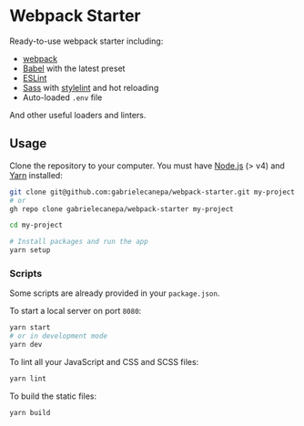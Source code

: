 # Webpack Starter

Ready-to-use webpack starter including:

- [webpack](https://webpack.js.org)
- [Babel](https://babeljs.io) with the latest preset
- [ESLint](https://eslint.org)
- [Sass](http://sass-lang.com) with [stylelint](https://stylelint.io) and hot reloading
- Auto-loaded `.env` file

And other useful loaders and linters.

## Usage

Clone the repository to your computer. You must have [Node.js](https://nodejs.org) (> v4) and [Yarn](https://yarnpkg.com/lang/en/docs/install) installed:

```bash
git clone git@github.com:gabrielecanepa/webpack-starter.git my-project
# or
gh repo clone gabrielecanepa/webpack-starter my-project

cd my-project

# Install packages and run the app
yarn setup
```

### Scripts

Some scripts are already provided in your `package.json`.

To start a local server on port `8080`:

```bash
yarn start
# or in development mode
yarn dev
```

To lint all your JavaScript and CSS and SCSS files:

```bash
yarn lint
```

To build the static files:

```bash
yarn build
```
